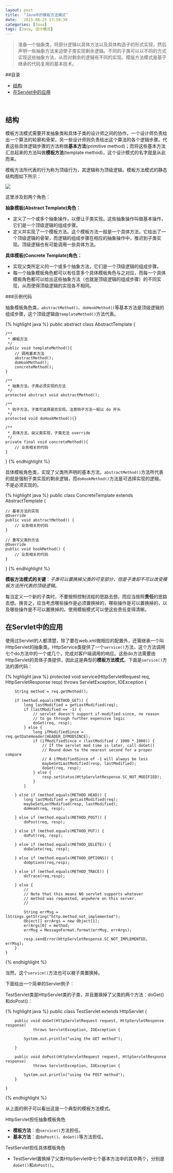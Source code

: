 ```yaml
---
layout: post
title:  "Java中的模板方法模式"
date:   2015-08-25 13:50:30
categories: [Java]
tags: [Java, 设计模式]
---
```

> 准备一个抽象类，将部分逻辑以具体方法以及具体构造子的形式实现，然后声明一些抽象方法来迫使子类实现剩余逻辑。不同的子类可以以不同的方式实现这些抽象方法，从而对剩余的逻辑有不同的实现。模版方法模式是基于继承的代码复用的基本技术。

##目录

* [结构](#structure)
* [在Servlet中的应用](#application)

<br>

<h2 id="structure">结构</h2>

模板方法模式需要开发抽象类和具体子类的设计师之间的协作。一个设计师负责给出一个算法的轮廓和骨架，另一些设计师则负责给出这个算法的各个逻辑步骤。代表这些具体逻辑步骤的方法称做**基本方法**(primitive method)；而将这些基本方法汇总起来的方法叫做**模板方法**(template method)，这个设计模式的名字就是从此而来。

模板方法所代表的行为称为顶级行为，其逻辑称为顶级逻辑。模板方法模式的静态结构图如下所示：

![](http://7xl94a.com1.z0.glb.clouddn.com/123123123.png)

这里涉及到两个角色：

**抽象模板(Abstract Template)角色：**

* 定义了一个或多个抽象操作，以便让子类实现。这些抽象操作叫做基本操作，它们是一个顶级逻辑的组成步骤。
* 定义并实现了一个模板方法。这个模板方法一般是一个具体方法，它给出了一个顶级逻辑的骨架，而逻辑的组成步骤在相应的抽象操作中，推迟到子类实现。顶级逻辑也有可能调用一些具体方法。

**具体模板(Concrete Template)角色：**

* 实现父类所定义的一个或多个抽象方法，它们是一个顶级逻辑的组成步骤。
* 每一个抽象模板角色都可以有任意多个具体模板角色与之对应，而每一个具体模板角色都可以给出这些抽象方法（也就是顶级逻辑的组成步骤）的不同实现，从而使得顶级逻辑的实现各不相同。

###示例代码

抽象模板角色类，`abstractMethod()`、`doHookMethod()`等基本方法是顶级逻辑的组成步骤，这个顶级逻辑由`templateMethod()`方法代表。

{% highlight java %}
public abstract class AbstractTemplate {
    
    /**
     * 模板方法
     */
    public void templateMethod(){
        // 调用基本方法
        abstractMethod();
        doHookMethod();
        concreteMethod();
    }
    
    /**
     * 抽象方法，子类必须实现的方法
     */
    protected abstract void abstractMethod();
    
    /**
     * 钩子方法，子类可选择是否实现。注意钩子方法一般以 do 开头
     */
    protected void doHookMethod(){}
    
    /**
     * 具体方法，由父类实现，子类无法 override
     */
    private final void concreteMethod(){
        // 业务相关的代码
    }
}
{% endhighlight %}

具体模板角色类，实现了父类所声明的基本方法，`abstractMethod()`方法所代表的就是强制子类实现的剩余逻辑，而`doHookMethod()`方法是可选择实现的逻辑，不是必须实现的。

{% highlight java %}
public class ConcreteTemplate extends AbstractTemplate {
    
    // 基本方法的实现
    @Override
    public void abstractMethod() {
        // 业务相关的代码
    }
    
    // 重写父类的方法
    @Override
    public void hookMethod() {
        // 业务相关的代码
    }
}
{% endhighlight %}

**模板方法模式的关键**：*子类可以置换掉父类的可变部分，但是子类却不可以改变模板方法所代表的顶级逻辑*。
 
每当定义一个新的子类时，不要按照控制流程的思路去想，而应当按照**责任**的思路去想。换言之，应当考虑哪些操作是必须置换掉的，哪些操作是可以置换掉的，以及哪些操作是不可以置换掉的。使用模板模式可以使这些责任变得清晰。

<h2 id="application">在Servlet中的应用</h2>

使用过Servlet的人都清楚，除了要在web.xml做相应的配置外，还需继承一个叫HttpServlet的抽象类。HttpService类提供了一个`service()`方法，这个方法调用七个do方法中的一个或几个，完成对客户端调用的响应。这些do方法需要由HttpServlet的具体子类提供，因此这是典型的**模板方法模式**。下面是`service()`方法的源代码：

{% highlight java %}
    protected void service(HttpServletRequest req, HttpServletResponse resp)
        throws ServletException, IOException {
 
        String method = req.getMethod();
 
        if (method.equals(METHOD_GET)) {
            long lastModified = getLastModified(req);
            if (lastModified == -1) {
                // servlet doesn't support if-modified-since, no reason
                // to go through further expensive logic
                doGet(req, resp);
            } else {
                long ifModifiedSince = req.getDateHeader(HEADER_IFMODSINCE);
                if (ifModifiedSince < (lastModified / 1000 * 1000)) {
                    // If the servlet mod time is later, call doGet()
                    // Round down to the nearest second for a proper compare
                    // A ifModifiedSince of -1 will always be less
                    maybeSetLastModified(resp, lastModified);
                    doGet(req, resp);
                } else {
                    resp.setStatus(HttpServletResponse.SC_NOT_MODIFIED);
                }
            }
 
        } else if (method.equals(METHOD_HEAD)) {
            long lastModified = getLastModified(req);
            maybeSetLastModified(resp, lastModified);
            doHead(req, resp);
 
        } else if (method.equals(METHOD_POST)) {
            doPost(req, resp);
 
        } else if (method.equals(METHOD_PUT)) {
            doPut(req, resp);       
 
        } else if (method.equals(METHOD_DELETE)) {
            doDelete(req, resp);
 
        } else if (method.equals(METHOD_OPTIONS)) {
            doOptions(req,resp);
 
        } else if (method.equals(METHOD_TRACE)) {
            doTrace(req,resp);
 
        } else {
            //
            // Note that this means NO servlet supports whatever
            // method was requested, anywhere on this server.
            //
 
            String errMsg = lStrings.getString("http.method_not_implemented");
            Object[] errArgs = new Object[1];
            errArgs[0] = method;
            errMsg = MessageFormat.format(errMsg, errArgs);
 
            resp.sendError(HttpServletResponse.SC_NOT_IMPLEMENTED, errMsg);
        }
    }
{% endhighlight %}

当然，这个`service()`方法也可以被子类置换掉。
 
下面给出一个简单的Servlet例子：
 
TestServlet类是HttpServlet类的子类，并且置换掉了父类的两个方法：doGet()和doPost()：

{% highlight java %}
    public class TestServlet extends HttpServlet {
     
        public void doGet(HttpServletRequest request, HttpServletResponse response)
                throws ServletException, IOException {
     
            System.out.println("using the GET method");
 
        }
     
        public void doPost(HttpServletRequest request, HttpServletResponse response)
                throws ServletException, IOException {
     
            System.out.println("using the POST method");
        }
     
    }
{% endhighlight %}

从上面的例子可以看出这是一个典型的模板方法模式。
 
HttpServlet担任抽象模板角色
 
* **模板方法**：由`service()`方法担任。
* **基本方法**：由`doPost()`、`doGet()`等方法担任。
 
TestServlet担任具体模板角色
 
* TestServlet置换掉了父类HttpServlet中七个基本方法中的其中两个，分别是`doGet()`和`doPost()`。